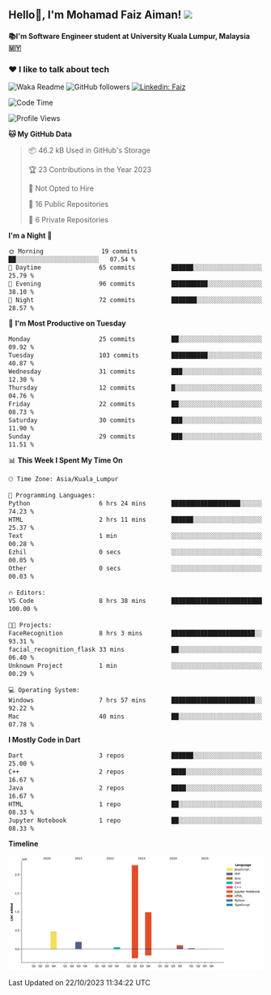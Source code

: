 <h2> Hello👋, I'm Mohamad Faiz Aiman! <img src="https://media.giphy.com/media/12oufCB0MyZ1Go/giphy.gif" width="50"></h2>

#### 📚I'm Software Engineer student at University Kuala Lumpur, Malaysia 🇲🇾
###  ❤️ I like to talk about tech 


![Waka Readme](https://github.com/anmol098/anmol098/workflows/Waka%20Readme/badge.svg)
![GitHub followers](https://img.shields.io/github/followers/faizaiman?label=Follow&style=social)
[![Linkedin: Faiz](https://img.shields.io/badge/-Faiz-blue?style=flat-square&logo=Linkedin&logoColor=white&link=https://www.linkedin.com/in/mohamad-faiz-aiman-623747192/)](https://www.linkedin.com/in/mohamad-faiz-aiman-623747192/)

<!--START_SECTION:waka-->
![Code Time](http://img.shields.io/badge/Code%20Time-157%20hrs%2038%20mins-blue)

![Profile Views](http://img.shields.io/badge/Profile%20Views-0-blue)

**🐱 My GitHub Data** 

> 📦 46.2 kB Used in GitHub's Storage 
 > 
> 🏆 23 Contributions in the Year 2023
 > 
> 🚫 Not Opted to Hire
 > 
> 📜 16 Public Repositories 
 > 
> 🔑 6 Private Repositories 
 > 
**I'm a Night 🦉** 

```text
🌞 Morning                19 commits          ██░░░░░░░░░░░░░░░░░░░░░░░   07.54 % 
🌆 Daytime                65 commits          ██████░░░░░░░░░░░░░░░░░░░   25.79 % 
🌃 Evening                96 commits          ██████████░░░░░░░░░░░░░░░   38.10 % 
🌙 Night                  72 commits          ███████░░░░░░░░░░░░░░░░░░   28.57 % 
```
📅 **I'm Most Productive on Tuesday** 

```text
Monday                   25 commits          ██░░░░░░░░░░░░░░░░░░░░░░░   09.92 % 
Tuesday                  103 commits         ██████████░░░░░░░░░░░░░░░   40.87 % 
Wednesday                31 commits          ███░░░░░░░░░░░░░░░░░░░░░░   12.30 % 
Thursday                 12 commits          █░░░░░░░░░░░░░░░░░░░░░░░░   04.76 % 
Friday                   22 commits          ██░░░░░░░░░░░░░░░░░░░░░░░   08.73 % 
Saturday                 30 commits          ███░░░░░░░░░░░░░░░░░░░░░░   11.90 % 
Sunday                   29 commits          ███░░░░░░░░░░░░░░░░░░░░░░   11.51 % 
```


📊 **This Week I Spent My Time On** 

```text
🕑︎ Time Zone: Asia/Kuala_Lumpur

💬 Programming Languages: 
Python                   6 hrs 24 mins       ███████████████████░░░░░░   74.23 % 
HTML                     2 hrs 11 mins       ██████░░░░░░░░░░░░░░░░░░░   25.37 % 
Text                     1 min               ░░░░░░░░░░░░░░░░░░░░░░░░░   00.28 % 
Ezhil                    0 secs              ░░░░░░░░░░░░░░░░░░░░░░░░░   00.05 % 
Other                    0 secs              ░░░░░░░░░░░░░░░░░░░░░░░░░   00.03 % 

🔥 Editors: 
VS Code                  8 hrs 38 mins       █████████████████████████   100.00 % 

🐱‍💻 Projects: 
FaceRecognition          8 hrs 3 mins        ███████████████████████░░   93.31 % 
facial_recognition_flask 33 mins             ██░░░░░░░░░░░░░░░░░░░░░░░   06.40 % 
Unknown Project          1 min               ░░░░░░░░░░░░░░░░░░░░░░░░░   00.29 % 

💻 Operating System: 
Windows                  7 hrs 57 mins       ███████████████████████░░   92.22 % 
Mac                      40 mins             ██░░░░░░░░░░░░░░░░░░░░░░░   07.78 % 
```

**I Mostly Code in Dart** 

```text
Dart                     3 repos             ██████░░░░░░░░░░░░░░░░░░░   25.00 % 
C++                      2 repos             ████░░░░░░░░░░░░░░░░░░░░░   16.67 % 
Java                     2 repos             ████░░░░░░░░░░░░░░░░░░░░░   16.67 % 
HTML                     1 repo              ██░░░░░░░░░░░░░░░░░░░░░░░   08.33 % 
Jupyter Notebook         1 repo              ██░░░░░░░░░░░░░░░░░░░░░░░   08.33 % 
```



**Timeline**

![Lines of Code chart](https://raw.githubusercontent.com/faizaiman/faizaiman/main/assets/bar_graph.png)


 Last Updated on 22/10/2023 11:34:22 UTC
<!--END_SECTION:waka-->
